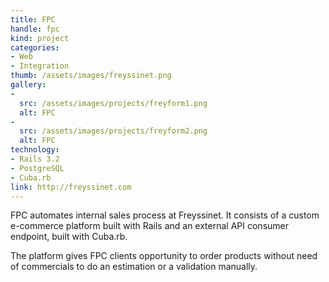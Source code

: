 ```yaml
---
title: FPC
handle: fpc
kind: project
categories:
- Web
- Integration
thumb: /assets/images/freyssinet.png
gallery:
-
  src: /assets/images/projects/freyform1.png
  alt: FPC
-
  src: /assets/images/projects/freyform2.png
  alt: FPC
technology:
- Rails 3.2
- PostgreSQL
- Cuba.rb
link: http://freyssinet.com
---
```


FPC automates internal sales process at Freyssinet. It consists of a custom e-commerce platform built with Rails and an external API consumer endpoint, built with Cuba.rb.

The platform gives FPC clients opportunity to order products without need of commercials to do an estimation or a validation manually.
